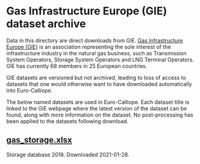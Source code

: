 # Gas Infrastructure Europe (GIE) dataset archive
Data in this directory are direct downloads from GIE.
[Gas Infrastructure Europe (GIE)](https://www.gie.eu/) is an association representing the sole interest of the infrastructure industry in the natural gas business, such as Transmission System Operators, Storage System Operators and LNG Terminal Operators.
GIE has currently 68 members in 25 European countries.

GIE datasets are versioned but not archived, leading to loss of access to datasets that one would otherwise want to have downloaded automatically into Euro-Calliope.

The below named datasets are used in Euro-Calliope.
Each dataset title is linked to the GIE webpage where the latest version of the dataset can be found, along with more information on the dataset.
No post-processing has been applied to the datasets following download.

## [gas_storage.xlsx](https://www.gie.eu/transparency/databases/storage-database/)
Storage database 2018.
Downloaded 2021-01-28.
